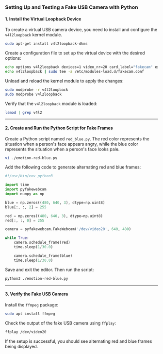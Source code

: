 ### Setting Up and Testing a Fake USB Camera with Python

#### **1. Install the Virtual Loopback Device**
To create a virtual USB camera device, you need to install and configure the `v4l2loopback` kernel module.

```bash
sudo apt-get install v4l2loopback-dkms
```

Create a configuration file to set up the virtual device with the desired options:

```bash
echo options v4l2loopback devices=1 video_nr=20 card_label="fakecam" exclusive_caps=1 | sudo tee -a /etc/modprobe.d/fakecam.conf
echo v4l2loopback | sudo tee -a /etc/modules-load.d/fakecam.conf
```

Unload and reload the kernel module to apply the changes:

```bash
sudo modprobe -r v4l2loopback
sudo modprobe v4l2loopback
```

Verify that the `v4l2loopback` module is loaded:

```bash
lsmod | grep v4l2
```

---

#### **2. Create and Run the Python Script for Fake Frames**

Create a Python script named `red_blue.py`. The red color represents the situation when a person's face appears angry, while the blue color represents the situation when a person's face looks pale.

```bash
vi ./emotion-red-blue.py
```

Add the following code to generate alternating red and blue frames:

```python
#!/usr/bin/env python3

import time
import pyfakewebcam
import numpy as np

blue = np.zeros((480, 640, 3), dtype=np.uint8)
blue[:, :, 2] = 255

red = np.zeros((480, 640, 3), dtype=np.uint8)
red[:, :, 0] = 255

camera = pyfakewebcam.FakeWebcam('/dev/video20', 640, 480)

while True:
    camera.schedule_frame(red)
    time.sleep(1/30.0)

    camera.schedule_frame(blue)
    time.sleep(1/30.0)
```

Save and exit the editor. Then run the script:

```bash
python3 ./emotion-red-blue.py
```

---

#### **3. Verify the Fake USB Camera**

Install the `ffmpeg` package:

```bash
sudo apt install ffmpeg
```

Check the output of the fake USB camera using `ffplay`:

```bash
ffplay /dev/video20
```

If the setup is successful, you should see alternating red and blue frames being displayed.
